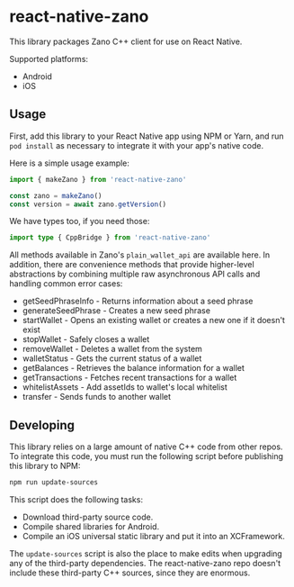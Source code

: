 # react-native-zano

This library packages Zano C++ client for use on React Native.

Supported platforms:

- Android
- iOS

## Usage

First, add this library to your React Native app using NPM or Yarn, and run `pod install` as necessary to integrate it with your app's native code.

Here is a simple usage example:

```js
import { makeZano } from 'react-native-zano'

const zano = makeZano()
const version = await zano.getVersion()
```

We have types too, if you need those:

```ts
import type { CppBridge } from 'react-native-zano'
```

All methods available in Zano's `plain_wallet_api` are available here. In addition, there are convenience methods that provide higher-level abstractions by combining multiple raw asynchronous API calls and handling common error cases:

- getSeedPhraseInfo - Returns information about a seed phrase
- generateSeedPhrase - Creates a new seed phrase
- startWallet - Opens an existing wallet or creates a new one if it doesn't exist
- stopWallet - Safely closes a wallet
- removeWallet - Deletes a wallet from the system
- walletStatus - Gets the current status of a wallet
- getBalances - Retrieves the balance information for a wallet
- getTransactions - Fetches recent transactions for a wallet
- whitelistAssets - Add assetIds to wallet's local whitelist
- transfer - Sends funds to another wallet

## Developing

This library relies on a large amount of native C++ code from other repos. To integrate this code, you must run the following script before publishing this library to NPM:

```sh
npm run update-sources
```

This script does the following tasks:

- Download third-party source code.
- Compile shared libraries for Android.
- Compile an iOS universal static library and put it into an XCFramework.

The `update-sources` script is also the place to make edits when upgrading any of the third-party dependencies. The react-native-zano repo doesn't include these third-party C++ sources, since they are enormous.
